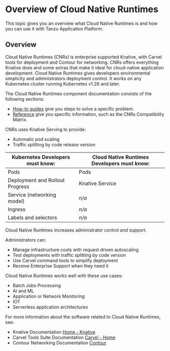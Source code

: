 # Overview of Cloud Native Runtimes

This topic gives you an overview what Cloud Native Runtimes is and how you can use it with Tanzu Application Platform.

## <a id="overview"></a> Overview

Cloud Native Runtimes (CNRs) is enterprise supported Knative, with Carvel tools for deployment and Contour for networking.
CNRs offers everything Knative does and some extras that make it ideal for cloud-native application development.
Cloud Native Runtimes gives developers environmental simplicity and administrators deployment control. It works on any Kubernetes cluster running Kubernetes v1.26 and later.

The Cloud Native Runtimes component documentation consists of the following sections:

- [How-to guides](how-to-guides/index.hbs.md) give you steps to solve a specific problem.
- [Reference](reference/index.hbs.md) give you specific information, such as the CNRs Compatibility Matrix.

CNRs uses Knative Serving to provide:

- Automatic pod scaling
- Traffic splitting by code release version

| Kubernetes Developers must know: | Cloud Native Runtimes Developers must know: |
|----------------------------------|---------------------------------------------|
| Pods                             | Pods                                        |
| Deployment and Rollout Progress  | Knative Service                             |
| Service (networking model)       |_n/a_                                        |
| Ingress                          |_n/a_                                        |
| Labels and selectors             |_n/a_                                        |

Cloud Native Runtimes increases administrator control and support.

Administrators can:  

- Manage infrastructure costs with request driven autoscaling
- Test deployments with traffic splitting by code version
- Use Carvel command tools to simplify deployment
- Receive Enterprise Support when they need it

Cloud Native Runtimes works well with these use cases:

- Batch Jobs Processing
- AI and ML
- Application or Network Monitoring
- IOT
- Serverless application architectures

For more information about the software related to Cloud Native Runtimes, see:

- Knative Documentation [Home - Knative](https://knative.dev/docs/)
- Carvel Tools Suite Documentation [Carvel - Home](https://carvel.dev/)
- Contour Networking Documentation [Contour](https://projectcontour.io/)